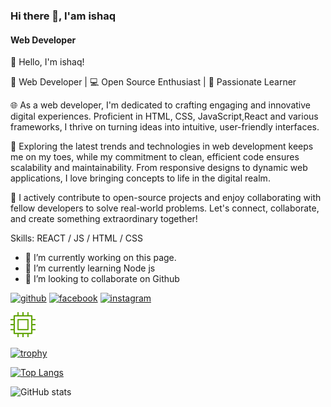 ### Hi there 👋, I'am ishaq
#### Web Developer
👋 Hello, I'm ishaq!

🚀 Web Developer | 💻 Open Source Enthusiast | 🌟 Passionate Learner

🌐 As a web developer, I'm dedicated to crafting engaging and innovative digital experiences. Proficient in HTML, CSS, JavaScript,React and various frameworks, I thrive on turning ideas into intuitive, user-friendly interfaces.

🔭 Exploring the latest trends and technologies in web development keeps me on my toes, while my commitment to clean, efficient code ensures scalability and maintainability. From responsive designs to dynamic web applications, I love bringing concepts to life in the digital realm.

🌱 I actively contribute to open-source projects and enjoy collaborating with fellow developers to solve real-world problems. Let's connect, collaborate, and create something extraordinary together!

Skills: REACT / JS / HTML / CSS

- 🔭 I’m currently working on this page. 
- 🌱 I’m currently learning Node js 
- 👯 I’m looking to collaborate on Github 


[<img src='https://cdn.jsdelivr.net/npm/simple-icons@3.0.1/icons/github.svg' alt='github' height='40'>](https://github.com/ishaq60)  [<img src='https://cdn.jsdelivr.net/npm/simple-icons@3.0.1/icons/facebook.svg' alt='facebook' height='40'>](https://www.facebook.com/https://www.facebook.com/ishaqshamim243/)  [<img src='https://cdn.jsdelivr.net/npm/simple-icons@3.0.1/icons/instagram.svg' alt='instagram' height='40'>](https://www.instagram.com/https://www.instagram.com/ishaqshamim221//)  

<a href='https://docs.github.com/en/developers'><img src='https://raw.githubusercontent.com/acervenky/animated-github-badges/master/assets/devbadge.gif' width='40' height='40'></a> 

[![trophy](https://github-profile-trophy.vercel.app/?username=ishaq60)](https://github.com/ryo-ma/github-profile-trophy)

[![Top Langs](https://github-readme-stats.vercel.app/api/top-langs/?username=ishaq60)](https://github.com/anuraghazra/github-readme-stats)

![GitHub stats](https://github-readme-stats.vercel.app/api?username=ishaq60&show_icons=true&count_private=true)  

